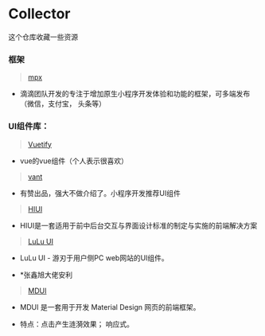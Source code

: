 # Collector
这个仓库收藏一些资源


### 框架

> [mpx](https://didi.github.io/mpx/extend/)

- 滴滴团队开发的专注于增加原生小程序开发体验和功能的框架，可多端发布（微信，支付宝， 头条等）

### UI组件库：

> [Vuetify](https://vuetifyjs.com/zh-Hans/)

- vue的vue组件（个人表示很喜欢）


> [vant](https://youzan.github.io/vant/#/zh-CN/intro)

- 有赞出品，强大不做介绍了。小程序开发推荐UI组件

> [HIUI](https://xiaomi.github.io/hiui/zh-CN)

- HIUI是一套适用于前中后台交互与界面设计标准的制定与实施的前端解决方案

> [LuLu UI](https://l-ui.com/)

- LuLu UI - 游刃于用户侧PC web网站的UI组件。

- *张鑫旭大佬安利

> [MDUI](https://www.mdui.org/)

- MDUI 是一套用于开发 Material Design 网页的前端框架。

- 特点：点击产生涟漪效果； 响应式。

